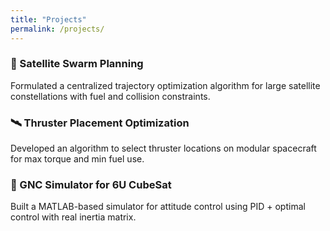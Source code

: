 ```yaml
---
title: "Projects"
permalink: /projects/
---
```


### 🚀 Satellite Swarm Planning

Formulated a centralized trajectory optimization algorithm for large satellite constellations with fuel and collision constraints.

### 🛰 Thruster Placement Optimization

Developed an algorithm to select thruster locations on modular spacecraft for max torque and min fuel use.

### 🔧 GNC Simulator for 6U CubeSat

Built a MATLAB-based simulator for attitude control using PID + optimal control with real inertia matrix.

